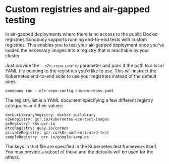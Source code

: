 # Custom registries and air-gapped testing

In air-gapped deployments where there is no access to the public Docker registries
Sonobuoy supports running end-to-end tests with custom registries. This enables
you to test your air-gapped deployment once you've loaded the necessary images
into a registry that is reachable by your cluster.

Just provide the `--e2e-repo-config` parameter and pass it the path to a local
YAML file pointing to the registries you'd like to use. This will instruct the
Kubernetes end-to-end suite to use your registries instead of the default ones.

```
sonobuoy run --e2e-repo-config custom-repos.yaml
```

The registry list is a YAML document specifying a few different registry
categories and their values:

```
dockerLibraryRegistry: docker.io/library
e2eRegistry: gcr.io/kubernetes-e2e-test-images
gcRegistry: k8s.gcr.io
etcdRegistry: quay.io/coreos
privateRegistry: gcr.io/k8s-authenticated-test
sampleRegistry: gcr.io/google-samples
```

The keys in that file are specified in the Kubernetes test framework itself. You
may provide a subset of those and the defaults will be used for the others.